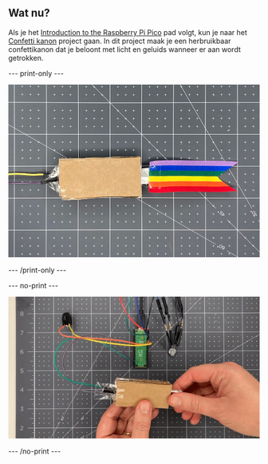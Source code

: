 ## Wat nu?

Als je het [Introduction to the Raspberry Pi Pico](https://projects.raspberrypi.org/en/pathways/pico-intro) pad volgt, kun je naar het [Confetti kanon](https://projects.raspberrypi.org/en/projects/party-popper) project gaan. In dit project maak je een herbruikbaar confettikanon dat je beloont met licht en geluids wanneer er aan wordt getrokken.

--- print-only ---

![Er wordt een klein stukje folie uit de kanon-schakelaar getrokken en een LED licht op en er wordt een geluid afgespeeld.](images/full-popper-test.jpg)

--- /print-only ---

--- no-print ---

![Er wordt een klein stukje folie uit de kanon-schakelaar getrokken en een LED licht op en er wordt een geluid afgespeeld.](images/full-popper-test.gif)

--- /no-print ---

